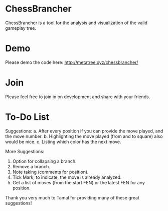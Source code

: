 # ChessBrancher
ChessBrancher is a tool for the analysis and visualization of the valid gameplay tree.

# Demo
Please demo the code here: http://metatree.xyz/chessbrancher/

# Join
Please feel free to join in on development and share with your friends.

# To-Do List
Suggestions:
a. After every position if you can provide the move played, and the move number.
b. Highlighting the move played (from and to square) also would be nice.
c. Listing which color has the next move.

More Suggestions:
1. Option for collapsing a branch.
2. Remove a branch.
3. Note taking (comments for position).
4. Tick Mark, to indicate, the move is already analyzed. 
5. Get a list of moves (from the start FEN) or the latest FEN for  any position.

Thank you very much to Tamal for providing many of these great suggestions!
